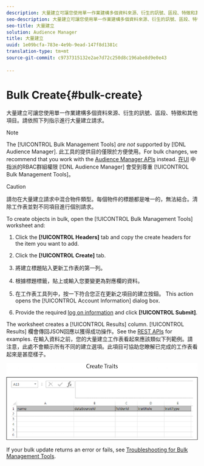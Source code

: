 ```yaml
---
description: 大量建立可讓您使用單一作業建構多個資料來源、衍生的訊號、區段、特徵和其他項目。請依照下列指示進行大量建立請求。
seo-description: 大量建立可讓您使用單一作業建構多個資料來源、衍生的訊號、區段、特徵和其他項目。請依照下列指示進行大量建立請求。
seo-title: 大量建立
solution: Audience Manager
title: 大量建立
uuid: 1e09bcfa-783e-4e9b-9ead-147f8d1381c
translation-type: tm+mt
source-git-commit: c9737315132e2ae7d72c250d8c196abe8d9e0e43

---
```



# Bulk Create{#bulk-create}

大量建立可讓您使用單一作業建構多個資料來源、衍生的訊號、區段、特徵和其他項目。請依照下列指示進行大量建立請求。

<!-- 

t_bulk_create.xml

 -->

>[!NOTE]
>
>The [!UICONTROL Bulk Management Tools] *are not* supported by [!DNL Audience Manager]. 此工具的提供目的僅限於方便使用。For bulk changes, we recommend that you work with the [Audience Manager APIs](../../api/rest-api-main/aam-api-getting-started.md) instead. [在UI](../../features/administration/administration-overview.md) 中指派的RBAC群組權限 [!DNL Audience Manager] 會受到尊重 [!UICONTROL Bulk Management Tools]。

>[!CAUTION]
>
>請勿在大量建立請求中混合物件類型。每個物件的標題都是唯一的，無法結合。清除工作表並對不同項目進行個別請求。

To create objects in bulk, open the [!UICONTROL Bulk Management Tools] worksheet and:

1. Click the **[!UICONTROL Headers]** tab and copy the create headers for the item you want to add.
1. Click the **[!UICONTROL Create]** tab.
1. 將建立標題貼入更新工作表的第一列。
1. 根據標題標籤，貼上或輸入您要變更為對應欄的資料。
1. 在工作表工具列中，按一下符合您正在更新之項目的建立按鈕。
This action opens the [!UICONTROL Account Information] dialog box.

1. Provide the required [log on information](../../reference/bulk-management-tools/bulk-management-intro.md#auth-reqs) and click **[!UICONTROL Submit]**.

The worksheet creates a [!UICONTROL Results] column. [!UICONTROL Results] 欄會傳回JSON回應以獲得成功操作。See the [REST APIs](../../api/rest-api-main/rest-api-main.md) for examples. 在輸入資料之前，您的大量建立工作表看起來應該類似下列範例。請注意，此處不會顯示所有不同的建立選項。此項目可協助您瞭解已完成的工作表看起來是甚麼樣子。

![](assets/cretetraits.png)

If your bulk update returns an error or fails, see [Troubleshooting for Bulk Management Tools](../../reference/bulk-management-tools/bulk-troubleshooting.md).
